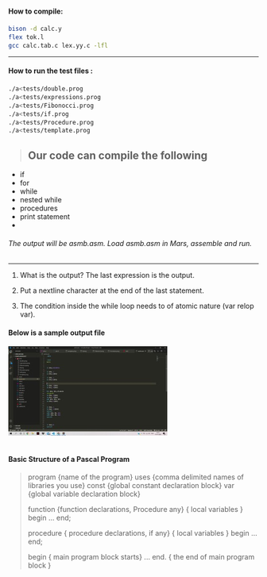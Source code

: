 #### How to compile:
```sh
bison -d calc.y
flex tok.l
gcc calc.tab.c lex.yy.c -lfl
```

-------------------
#### How to run the test files :
```sh
./a<tests/double.prog
./a<tests/expressions.prog
./a<tests/Fibonocci.prog
./a<tests/if.prog
./a<tests/Procedure.prog
./a<tests/template.prog

```
> ## Our code can compile the following 
* if
* for
* while
* nested while
* procedures
* print statement
* 


###### The output will be asmb.asm. Load asmb.asm in Mars, assemble and run.
---------------------

1. What is the output? The last expression is the output.

2. Put a nextline character at the end of the last statement. 

3. The condition inside the while loop needs to of atomic nature (var relop var).

#### Below is a sample output file

![tree](./img1.jpeg)<br></br>

#### Basic Structure of a Pascal Program

>program {name of the program}
>uses {comma delimited names of libraries you use}
>const {global constant declaration block}
>var {global variable declaration block}
>
>function {function declarations, Procedure any}
>{ local variables }
>begin
>...
>end;
>
>procedure { procedure declarations, if any}
>{ local variables }
>begin
>...
>end;
>
>begin { main program block starts}
>...
>end. { the end of main program block }
